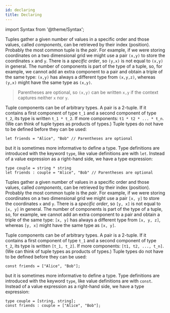 ```yaml
---
id: declaring
title: Declaring
---
```


import Syntax from '@theme/Syntax';

<Syntax syntax="cameligo">

Tuples gather a given number of values in a specific order and those
values, called *components*, can be retrieved by their index
(position).  Probably the most common tuple is the *pair*. For
example, if we were storing coordinates on a two dimensional grid we
might use a pair `(x,y)` to store the coordinates `x` and `y`. There
is a *specific order*, so `(y,x)` is not equal to `(x,y)` in
general. The number of components is part of the type of a tuple, so,
for example, we cannot add an extra component to a pair and obtain a
triple of the same type: `(x,y)` has always a different type from
`(x,y,z)`, whereas `(y,x)` might have the same type as `(x,y)`.

> Parentheses are optional, so `(x,y)` can be written `x,y` if the
> context captures neither `x` nor `y`.

Tuple components can be of arbitrary types. A pair is a 2-tuple. If it
contains a first component of type `t_1` and a second component of
type `t_2`, its type is written `t_1 * t_2`. If more components: `t1 *
t2 * ... * t_n`. (We can think of tuple types as products of types.)
Tuple types do not have to be defined before they can be used:

```cameligo group=tuple
let friends = "Alice", "Bob" // Parentheses are optional
```

but it is sometimes more informative to define a type. Type
definitions are introduced with the keyword `type`, like value
definitions are with `let`. Instead of a value expression as a
right-hand side, we have a type expression:

```cameligo group=tuple
type couple = string * string
let friends : couple = "Alice", "Bob" // Parentheses are optional
```

</Syntax>

<Syntax syntax="jsligo">

Tuples gather a given number of values in a specific order and those
values, called *components*, can be retrieved by their index
(position).  Probably the most common tuple is the *pair*. For
example, if we were storing coordinates on a two dimensional grid we
might use a pair `[x, y]` to store the coordinates `x` and `y`. There
is a *specific order*, so `[y, x]` is not equal to `[x, y]` in
general. The number of components is part of the type of a tuple, so,
for example, we cannot add an extra component to a pair and obtain a
triple of the same type: `[x, y]` has always a different type from
`[x, y, z]`, whereas `[y, x]` might have the same type as `[x, y]`.

Tuple components can be of arbitrary types. A pair is a 2-tuple. If it
contains a first component of type `t_1` and a second component of
type `t_2`, its type is written `[t_1, t_2]`. If more components:
`[t1, t2, ..., t_n]`. (We can think of tuple types as products of
types.) Tuple types do not have to be defined before they can be used:

```jsligo group=tuple
const friends = ["Alice", "Bob"];
```

but it is sometimes more informative to define a type. Type
definitions are introduced with the keyword `type`, like value
definitions are with `const`. Instead of a value expression as a
right-hand side, we have a type expression:

```jsligo group=tuple_alt
type couple = [string, string];
const friends : couple = ["Alice", "Bob"];
```

</Syntax>
